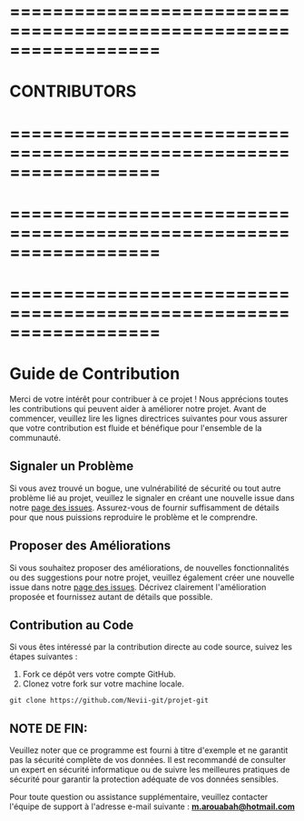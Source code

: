 # ==================================================================
# 			CONTRIBUTORS
# ==================================================================
<!--
                          _ _          
 ___  ___  ___ _   _ _ __(_) |_ _   _  
/ __|/ _ \/ __| | | | '__| | __| | | | 
\__ \  __/ (__| |_| | |  | | |_| |_| | 
|___/\___|\___|\__,_|_|  |_|\__|\__, | 
                                |___/  
  __                                   
 / _| ___  _ __                        
| |_ / _ \| '__|                       
|  _| (_) | |                          
|_|  \___/|_|                          
                                       
      _           _                    
  ___| |__   __ _| |_                  
 / __| '_ \ / _` | __|                 
| (__| | | | (_| | |_                  
 \___|_| |_|\__,_|\__|                 
                                       
					by ROUABAH Mohamed-Amine
-->
# ==================================================================
#
# ==================================================================


# Guide de Contribution

Merci de votre intérêt pour contribuer à ce projet ! Nous apprécions toutes les contributions qui peuvent aider à améliorer notre projet. Avant de commencer, veuillez lire les lignes directrices suivantes pour vous assurer que votre contribution est fluide et bénéfique pour l'ensemble de la communauté.

## Signaler un Problème

Si vous avez trouvé un bogue, une vulnérabilité de sécurité ou tout autre problème lié au projet, veuillez le signaler en créant une nouvelle issue dans notre [page des issues](https://github.com/Nevii-git/projet-git/issues). Assurez-vous de fournir suffisamment de détails pour que nous puissions reproduire le problème et le comprendre.

## Proposer des Améliorations

Si vous souhaitez proposer des améliorations, de nouvelles fonctionnalités ou des suggestions pour notre projet, veuillez également créer une nouvelle issue dans notre [page des issues](https://github.com/Nevii-git/projet-git/issues). Décrivez clairement l'amélioration proposée et fournissez autant de détails que possible.

## Contribution au Code

Si vous êtes intéressé par la contribution directe au code source, suivez les étapes suivantes :

1. Fork ce dépôt vers votre compte GitHub.
2. Clonez votre fork sur votre machine locale.


```shell
git clone https://github.com/Nevii-git/projet-git
```

## NOTE DE FIN:

Veuillez noter que ce programme est fourni à titre d'exemple et ne garantit pas la sécurité complète de vos données. Il est recommandé de consulter un expert en sécurité informatique ou de suivre les meilleures pratiques de sécurité pour garantir la protection adéquate de vos données sensibles.

Pour toute question ou assistance supplémentaire, veuillez contacter l'équipe de support à l'adresse e-mail suivante :
__**m.arouabah@hotmail.com**__